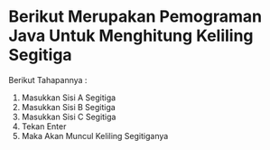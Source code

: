 # Berikut Merupakan Pemograman Java Untuk Menghitung Keliling Segitiga
Berikut Tahapannya :

1. Masukkan Sisi A Segitiga
2. Masukkan Sisi B Segitiga
3. Masukkan Sisi C Segitiga
4. Tekan Enter
5. Maka Akan Muncul Keliling Segitiganya